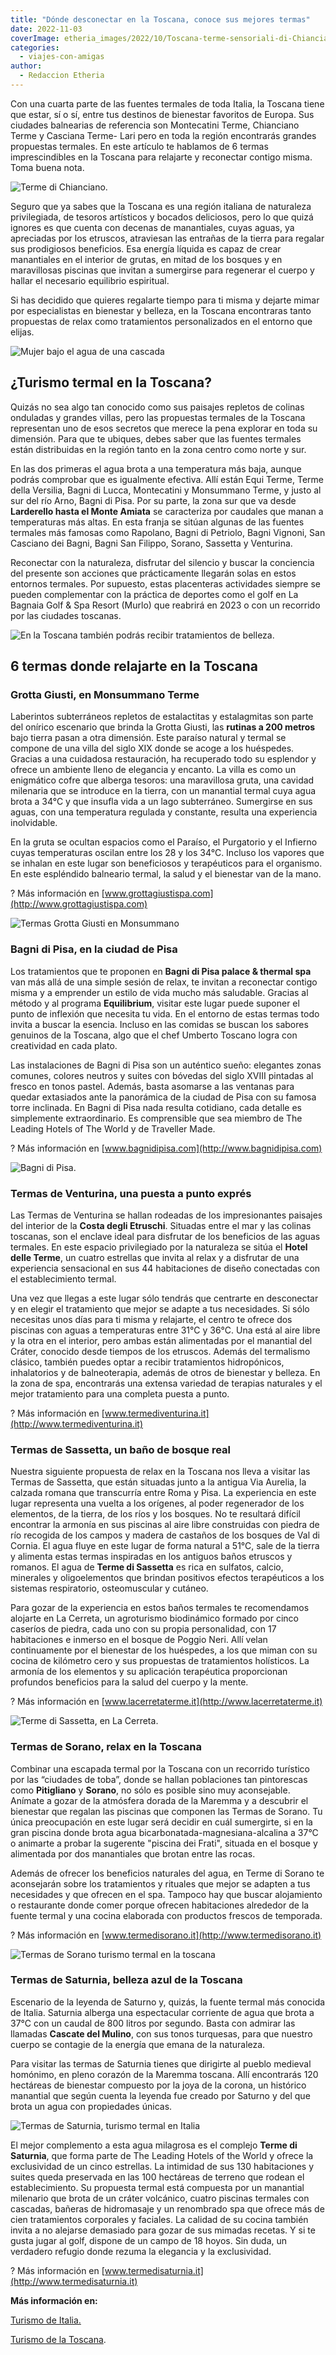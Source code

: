```yaml
---
title: "Dónde desconectar en la Toscana, conoce sus mejores termas"
date: 2022-11-03
coverImage: etheria_images/2022/10/Toscana-terme-sensoriali-di-Chianciano.jpg
categories: 
  - viajes-con-amigas
author: 
  - Redaccion Etheria
---
```


Con una cuarta parte de las fuentes termales de toda Italia, la Toscana tiene que estar, 
sí o sí, entre tus destinos de bienestar favoritos de Europa. Sus ciudades balnearias de 
referencia son Montecatini Terme, Chianciano Terme y Casciana Terme- Lari pero en toda 
la región encontrarás grandes propuestas termales. En este artículo te hablamos de 6 
termas imprescindibles en la Toscana para relajarte y reconectar contigo misma. Toma 
buena nota. 

![Terme di Chianciano.](etheria_images/2022/10/Toscana-terme-sensoriali-di-Chianciano.jpg "© Termas di Chianciano.")

Seguro que ya sabes que la Toscana es una región italiana de naturaleza privilegiada, de 
tesoros artísticos y bocados deliciosos, pero lo que quizá ignores es que cuenta con 
decenas de manantiales, cuyas aguas, ya apreciadas por los etruscos, atraviesan las 
entrañas de la tierra para regalar sus prodigiosos beneficios. Esa energía líquida es 
capaz de crear manantiales en el interior de grutas, en mitad de los bosques y en 
maravillosas piscinas que invitan a sumergirse para regenerar el cuerpo y hallar el 
necesario equilibrio espiritual. 

Si has decidido que quieres regalarte tiempo para ti misma y dejarte mimar por 
especialistas en bienestar y belleza, en la Toscana encontraras tanto propuestas de 
relax como tratamientos personalizados en el entorno que elijas. 

![Mujer bajo el agua de una cascada](etheria_images/2022/10/termas-toscana-italia.jpg "Las terapias termales son idóneas para encontrar el equilibrio. © Seth Doyle")

## ¿Turismo termal en la Toscana?

Quizás no sea algo tan conocido como sus paisajes repletos de colinas onduladas y 
grandes villas, pero las propuestas termales de la Toscana representan uno de esos 
secretos que merece la pena explorar en toda su dimensión. Para que te ubiques, debes 
saber que las fuentes termales están distribuidas en la región tanto en la zona centro 
como norte y sur. 

En las dos primeras el agua brota a una temperatura más baja, aunque podrás comprobar 
que es igualmente efectiva. Allí están Equi Terme, Terme della Versilia, Bagni di Lucca, 
Montecatini y Monsummano Terme, y justo al sur del río Arno, Bagni di Pisa. Por su 
parte, la zona sur que va desde **Larderello hasta el Monte Amiata** se caracteriza por 
caudales que manan a temperaturas más altas. En esta franja se sitúan algunas de las 
fuentes termales más famosas como Rapolano, Bagni di Petriolo, Bagni Vignoni, San 
Casciano dei Bagni, Bagni San Filippo, Sorano, Sassetta y Venturina. 

Reconectar con la naturaleza, disfrutar del silencio y buscar la conciencia del presente 
son acciones que prácticamente llegarán solas en estos entornos termales. Por supuesto, 
estas placenteras actividades siempre se pueden complementar con la práctica de deportes 
como el golf en La Bagnaia Golf & Spa Resort (Murlo) que reabrirá en 2023 o con un 
recorrido por las ciudades toscanas. 

![En la Toscana también podrás recibir tratamientos de belleza.](etheria_images/2022/10/tratamiento-belleza-italia.jpg "En la Toscana también podrás recibir tratamientos de belleza. © Antonika Chanel")

## 6 termas donde relajarte en la Toscana

### Grotta Giusti, en Monsummano Terme

Laberintos subterráneos repletos de estalactitas y estalagmitas son parte del onírico 
escenario que brinda la Grotta Giusti, las **rutinas a 200 metros** bajo tierra pasan a 
otra dimensión. Este paraíso natural y termal se compone de una villa del siglo XIX 
donde se acoge a los huéspedes. Gracias a una cuidadosa restauración, ha recuperado todo 
su esplendor y ofrece un ambiente lleno de elegancia y encanto. La villa es como un 
enigmático cofre que alberga tesoros: una maravillosa gruta, una cavidad milenaria que 
se introduce en la tierra, con un manantial termal cuya agua brota a 34°C y que insufla 
vida a un lago subterráneo. Sumergirse en sus aguas, con una temperatura regulada y 
constante, resulta una experiencia inolvidable. 

En la gruta se ocultan espacios como el Paraíso, el Purgatorio y el Infierno cuyas 
temperaturas oscilan entre los 28 y los 34°C. Incluso los vapores que se inhalan en este 
lugar son beneficiosos y terapéuticos para el organismo. En este espléndido balneario 
termal, la salud y el bienestar van de la mano. 

? Más información en [www.grottagiustispa.com](http://www.grottagiustispa.com) 

![Termas Grotta Giusti en Monsummano](etheria_images/2022/10/toscana-Monsummano.jpg "Termas Grotta Giusti en Monsummano. © Archivo Toscana Promozione Turistica by Nicola Santini")

### Bagni di Pisa, en la ciudad de Pisa

Los tratamientos que te proponen en **Bagni di Pisa palace & thermal spa** van más allá 
de una simple sesión de relax, te invitan a reconectar contigo misma y a emprender un 
estilo de vida mucho más saludable. Gracias al método y al programa **Equilibrium**, 
visitar este lugar puede suponer el punto de inflexión que necesita tu vida. En el 
entorno de estas termas todo invita a buscar la esencia. Incluso en las comidas se 
buscan los sabores genuinos de la Toscana, algo que el chef Umberto Toscano logra con 
creatividad en cada plato. 

Las instalaciones de Bagni di Pisa son un auténtico sueño: elegantes zonas comunes, 
colores neutros y suites con bóvedas del siglo XVIII pintadas al fresco en tonos pastel. 
Además, basta asomarse a las ventanas para quedar extasiados ante la panorámica de la 
ciudad de Pisa con su famosa torre inclinada. En Bagni di Pisa nada resulta cotidiano, 
cada detalle es simplemente extraordinario. Es comprensible que sea miembro de The 
Leading Hotels of The World y de Traveller Made. 

? Más información en [www.bagnidipisa.com](http://www.bagnidipisa.com) 

![Bagni di Pisa.](etheria_images/2022/10/toscana-Bagni-di-Pisa.jpg "Bagni di Pisa. © Archivo Toscana Promozione Turistica by Nicola Santini")

### Termas de Venturina, una puesta a punto exprés

Las Termas de Venturina se hallan rodeadas de los impresionantes paisajes del interior 
de la **Costa degli Etruschi**. Situadas entre el mar y las colinas toscanas, son el 
enclave ideal para disfrutar de los beneficios de las aguas termales. En este espacio 
privilegiado por la naturaleza se sitúa el **Hotel delle Terme**, un cuatro estrellas 
que invita al relax y a disfrutar de una experiencia sensacional en sus 44 habitaciones 
de diseño conectadas con el establecimiento termal. 

Una vez que llegas a este lugar sólo tendrás que centrarte en desconectar y en elegir el 
tratamiento que mejor se adapte a tus necesidades. Si sólo necesitas unos días para ti 
misma y relajarte, el centro te ofrece dos piscinas con aguas a temperaturas entre 31°C 
y 36°C. Una está al aire libre y la otra en el interior, pero ambas están alimentadas 
por el manantial del Cráter, conocido desde tiempos de los etruscos. Además del 
termalismo clásico, también puedes optar a recibir tratamientos hidropónicos, 
inhalatorios y de balneoterapia, además de otros de bienestar y belleza. En la zona de 
spa, encontrarás una extensa variedad de terapias naturales y el mejor tratamiento para 
una completa puesta a punto. 

? Más información en [www.termediventurina.it](http://www.termediventurina.it) 

### Termas de Sassetta, un baño de bosque real

Nuestra siguiente propuesta de relax en la Toscana nos lleva a visitar las Termas de 
Sassetta, que están situadas junto a la antigua Via Aurelia, la calzada romana que 
transcurría entre Roma y Pisa. La experiencia en este lugar representa una vuelta a los 
orígenes, al poder regenerador de los elementos, de la tierra, de los ríos y los 
bosques. No te resultará difícil encontrar la armonía en sus piscinas al aire libre 
construidas con piedra de río recogida de los campos y madera de castaños de los bosques 
de Val di Cornia. El agua fluye en este lugar de forma natural a 51°C, sale de la tierra 
y alimenta estas termas inspiradas en los antiguos baños etruscos y romanos. El agua de 
**Terme di Sassetta** es rica en sulfatos, calcio, minerales y oligoelementos que 
brindan positivos efectos terapéuticos a los sistemas respiratorio, osteomuscular y 
cutáneo. 

Para gozar de la experiencia en estos baños termales te recomendamos alojarte en La 
Cerreta, un agroturismo biodinámico formado por cinco caseríos de piedra, cada uno con 
su propia personalidad, con 17 habitaciones e inmerso en el bosque de Poggio Neri. Allí 
velan continuamente por el bienestar de los huéspedes, a los que miman con su cocina de 
kilómetro cero y sus propuestas de tratamientos holísticos. La armonía de los elementos 
y su aplicación terapéutica proporcionan profundos beneficios para la salud del cuerpo y 
la mente. 

? Más información en [www.lacerretaterme.it](http://www.lacerretaterme.it) 

![Terme di Sassetta, en La Cerreta.](etheria_images/2022/10/toscana-La-Cerreta.jpg "Terme di Sassetta, en La Cerreta. © Archivo Toscana Promozione Turistica by Nicola Santini")

### Termas de Sorano, relax en la Toscana

Combinar una escapada termal por la Toscana con un recorrido turístico por las “ciudades 
de toba”, donde se hallan poblaciones tan pintorescas como **Pitigliano** y **Sorano**, 
no sólo es posible sino muy aconsejable. Anímate a gozar de la atmósfera dorada de la 
Maremma y a descubrir el bienestar que regalan las piscinas que componen las Termas de 
Sorano. Tu única preocupación en este lugar será decidir en cuál sumergirte, si en la 
gran piscina donde brota agua bicarbonatada-magnesiana-alcalina a 37°C o animarte a 
probar la sugerente "piscina dei Frati", situada en el bosque y alimentada por dos 
manantiales que brotan entre las rocas. 

Además de ofrecer los beneficios naturales del agua, en Terme di Sorano te aconsejarán 
sobre los tratamientos y rituales que mejor se adapten a tus necesidades y que ofrecen 
en el spa. Tampoco hay que buscar alojamiento o restaurante donde comer porque ofrecen 
habitaciones alrededor de la fuente termal y una cocina elaborada con productos frescos 
de temporada. 

? Más información en [www.termedisorano.it](http://www.termedisorano.it) 

![Termas de Sorano turismo termal en la toscana](etheria_images/2022/10/toscana-termas-Sorano.jpg "Termas de Sorano. © Archivo Toscana Promozione Turistica by Nicola Santini")

### Termas de Saturnia, belleza azul de la Toscana

Escenario de la leyenda de Saturno y, quizás, la fuente termal más conocida de Italia. 
Saturnia alberga una espectacular corriente de agua que brota a 37°C con un caudal de 
800 litros por segundo. Basta con admirar las llamadas **Cascate del Mulino**, con sus 
tonos turquesas, para que nuestro cuerpo se contagie de la energía que emana de la 
naturaleza. 

Para visitar las termas de Saturnia tienes que dirigirte al pueblo medieval homónimo, en 
pleno corazón de la Maremma toscana. Allí encontrarás 120 hectáreas de bienestar 
compuesto por la joya de la corona, un histórico manantial que según cuenta la leyenda 
fue creado por Saturno y del que brota un agua con propiedades únicas. 

![Termas de Saturnia, turismo termal en Italia](etheria_images/2022/10/termas-Saturnia-toscana.jpg "Termas de Saturnia. © Nicola Santini/ Archivo Toscana Promozione Turistica")

El mejor complemento a esta agua milagrosa es el complejo **Terme di Saturnia**, que 
forma parte de The Leading Hotels of the World y ofrece la exclusividad de un cinco 
estrellas. La intimidad de sus 130 habitaciones y suites queda preservada en las 100 
hectáreas de terreno que rodean el establecimiento. Su propuesta termal está compuesta 
por un manantial milenario que brota de un cráter volcánico, cuatro piscinas termales 
con cascadas, bañeras de hidromasaje y un renombrado spa que ofrece más de cien 
tratamientos corporales y faciales. La calidad de su cocina también invita a no alejarse 
demasiado para gozar de sus mimadas recetas. Y si te gusta jugar al golf, dispone de un 
campo de 18 hoyos. Sin duda, un verdadero refugio donde rezuma la elegancia y la 
exclusividad. 

? Más información en [www.termedisaturnia.it](http://www.termedisaturnia.it) 

**Más información en:** 

[Turismo de Italia.](https://www.italia.it/es/toscana/que-hacer/montecatini-terme) 

[Turismo de la Toscana](https://www.visittuscany.com/es/).
